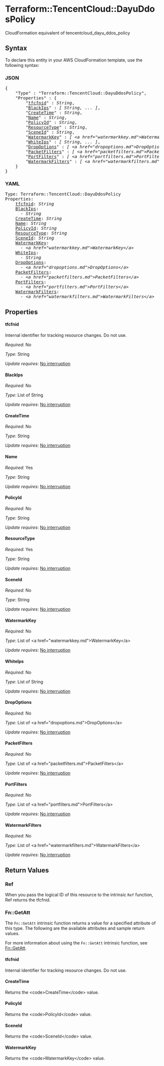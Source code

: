 # Terraform::TencentCloud::DayuDdosPolicy

CloudFormation equivalent of tencentcloud_dayu_ddos_policy

## Syntax

To declare this entity in your AWS CloudFormation template, use the following syntax:

### JSON

<pre>
{
    "Type" : "Terraform::TencentCloud::DayuDdosPolicy",
    "Properties" : {
        "<a href="#tfcfnid" title="tfcfnid">tfcfnid</a>" : <i>String</i>,
        "<a href="#blackips" title="BlackIps">BlackIps</a>" : <i>[ String, ... ]</i>,
        "<a href="#createtime" title="CreateTime">CreateTime</a>" : <i>String</i>,
        "<a href="#name" title="Name">Name</a>" : <i>String</i>,
        "<a href="#policyid" title="PolicyId">PolicyId</a>" : <i>String</i>,
        "<a href="#resourcetype" title="ResourceType">ResourceType</a>" : <i>String</i>,
        "<a href="#sceneid" title="SceneId">SceneId</a>" : <i>String</i>,
        "<a href="#watermarkkey" title="WatermarkKey">WatermarkKey</a>" : <i>[ &lt;a href=&#34;watermarkkey.md&#34;&gt;WatermarkKey&lt;/a&gt;, ... ]</i>,
        "<a href="#whiteips" title="WhiteIps">WhiteIps</a>" : <i>[ String, ... ]</i>,
        "<a href="#dropoptions" title="DropOptions">DropOptions</a>" : <i>[ &lt;a href=&#34;dropoptions.md&#34;&gt;DropOptions&lt;/a&gt;, ... ]</i>,
        "<a href="#packetfilters" title="PacketFilters">PacketFilters</a>" : <i>[ &lt;a href=&#34;packetfilters.md&#34;&gt;PacketFilters&lt;/a&gt;, ... ]</i>,
        "<a href="#portfilters" title="PortFilters">PortFilters</a>" : <i>[ &lt;a href=&#34;portfilters.md&#34;&gt;PortFilters&lt;/a&gt;, ... ]</i>,
        "<a href="#watermarkfilters" title="WatermarkFilters">WatermarkFilters</a>" : <i>[ &lt;a href=&#34;watermarkfilters.md&#34;&gt;WatermarkFilters&lt;/a&gt;, ... ]</i>
    }
}
</pre>

### YAML

<pre>
Type: Terraform::TencentCloud::DayuDdosPolicy
Properties:
    <a href="#tfcfnid" title="tfcfnid">tfcfnid</a>: <i>String</i>
    <a href="#blackips" title="BlackIps">BlackIps</a>: <i>
      - String</i>
    <a href="#createtime" title="CreateTime">CreateTime</a>: <i>String</i>
    <a href="#name" title="Name">Name</a>: <i>String</i>
    <a href="#policyid" title="PolicyId">PolicyId</a>: <i>String</i>
    <a href="#resourcetype" title="ResourceType">ResourceType</a>: <i>String</i>
    <a href="#sceneid" title="SceneId">SceneId</a>: <i>String</i>
    <a href="#watermarkkey" title="WatermarkKey">WatermarkKey</a>: <i>
      - &lt;a href=&#34;watermarkkey.md&#34;&gt;WatermarkKey&lt;/a&gt;</i>
    <a href="#whiteips" title="WhiteIps">WhiteIps</a>: <i>
      - String</i>
    <a href="#dropoptions" title="DropOptions">DropOptions</a>: <i>
      - &lt;a href=&#34;dropoptions.md&#34;&gt;DropOptions&lt;/a&gt;</i>
    <a href="#packetfilters" title="PacketFilters">PacketFilters</a>: <i>
      - &lt;a href=&#34;packetfilters.md&#34;&gt;PacketFilters&lt;/a&gt;</i>
    <a href="#portfilters" title="PortFilters">PortFilters</a>: <i>
      - &lt;a href=&#34;portfilters.md&#34;&gt;PortFilters&lt;/a&gt;</i>
    <a href="#watermarkfilters" title="WatermarkFilters">WatermarkFilters</a>: <i>
      - &lt;a href=&#34;watermarkfilters.md&#34;&gt;WatermarkFilters&lt;/a&gt;</i>
</pre>

## Properties

#### tfcfnid

Internal identifier for tracking resource changes. Do not use.

_Required_: No

_Type_: String

_Update requires_: [No interruption](https://docs.aws.amazon.com/AWSCloudFormation/latest/UserGuide/using-cfn-updating-stacks-update-behaviors.html#update-no-interrupt)

#### BlackIps

_Required_: No

_Type_: List of String

_Update requires_: [No interruption](https://docs.aws.amazon.com/AWSCloudFormation/latest/UserGuide/using-cfn-updating-stacks-update-behaviors.html#update-no-interrupt)

#### CreateTime

_Required_: No

_Type_: String

_Update requires_: [No interruption](https://docs.aws.amazon.com/AWSCloudFormation/latest/UserGuide/using-cfn-updating-stacks-update-behaviors.html#update-no-interrupt)

#### Name

_Required_: Yes

_Type_: String

_Update requires_: [No interruption](https://docs.aws.amazon.com/AWSCloudFormation/latest/UserGuide/using-cfn-updating-stacks-update-behaviors.html#update-no-interrupt)

#### PolicyId

_Required_: No

_Type_: String

_Update requires_: [No interruption](https://docs.aws.amazon.com/AWSCloudFormation/latest/UserGuide/using-cfn-updating-stacks-update-behaviors.html#update-no-interrupt)

#### ResourceType

_Required_: Yes

_Type_: String

_Update requires_: [No interruption](https://docs.aws.amazon.com/AWSCloudFormation/latest/UserGuide/using-cfn-updating-stacks-update-behaviors.html#update-no-interrupt)

#### SceneId

_Required_: No

_Type_: String

_Update requires_: [No interruption](https://docs.aws.amazon.com/AWSCloudFormation/latest/UserGuide/using-cfn-updating-stacks-update-behaviors.html#update-no-interrupt)

#### WatermarkKey

_Required_: No

_Type_: List of &lt;a href=&#34;watermarkkey.md&#34;&gt;WatermarkKey&lt;/a&gt;

_Update requires_: [No interruption](https://docs.aws.amazon.com/AWSCloudFormation/latest/UserGuide/using-cfn-updating-stacks-update-behaviors.html#update-no-interrupt)

#### WhiteIps

_Required_: No

_Type_: List of String

_Update requires_: [No interruption](https://docs.aws.amazon.com/AWSCloudFormation/latest/UserGuide/using-cfn-updating-stacks-update-behaviors.html#update-no-interrupt)

#### DropOptions

_Required_: No

_Type_: List of &lt;a href=&#34;dropoptions.md&#34;&gt;DropOptions&lt;/a&gt;

_Update requires_: [No interruption](https://docs.aws.amazon.com/AWSCloudFormation/latest/UserGuide/using-cfn-updating-stacks-update-behaviors.html#update-no-interrupt)

#### PacketFilters

_Required_: No

_Type_: List of &lt;a href=&#34;packetfilters.md&#34;&gt;PacketFilters&lt;/a&gt;

_Update requires_: [No interruption](https://docs.aws.amazon.com/AWSCloudFormation/latest/UserGuide/using-cfn-updating-stacks-update-behaviors.html#update-no-interrupt)

#### PortFilters

_Required_: No

_Type_: List of &lt;a href=&#34;portfilters.md&#34;&gt;PortFilters&lt;/a&gt;

_Update requires_: [No interruption](https://docs.aws.amazon.com/AWSCloudFormation/latest/UserGuide/using-cfn-updating-stacks-update-behaviors.html#update-no-interrupt)

#### WatermarkFilters

_Required_: No

_Type_: List of &lt;a href=&#34;watermarkfilters.md&#34;&gt;WatermarkFilters&lt;/a&gt;

_Update requires_: [No interruption](https://docs.aws.amazon.com/AWSCloudFormation/latest/UserGuide/using-cfn-updating-stacks-update-behaviors.html#update-no-interrupt)

## Return Values

### Ref

When you pass the logical ID of this resource to the intrinsic `Ref` function, Ref returns the tfcfnid.

### Fn::GetAtt

The `Fn::GetAtt` intrinsic function returns a value for a specified attribute of this type. The following are the available attributes and sample return values.

For more information about using the `Fn::GetAtt` intrinsic function, see [Fn::GetAtt](https://docs.aws.amazon.com/AWSCloudFormation/latest/UserGuide/intrinsic-function-reference-getatt.html).

#### tfcfnid

Internal identifier for tracking resource changes. Do not use.

#### CreateTime

Returns the &lt;code&gt;CreateTime&lt;/code&gt; value.

#### PolicyId

Returns the &lt;code&gt;PolicyId&lt;/code&gt; value.

#### SceneId

Returns the &lt;code&gt;SceneId&lt;/code&gt; value.

#### WatermarkKey

Returns the &lt;code&gt;WatermarkKey&lt;/code&gt; value.

